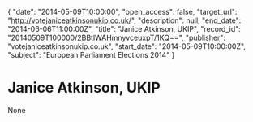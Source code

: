 {
  "date": "2014-05-09T10:00:00", 
  "open_access": false, 
  "target_url": "http://votejaniceatkinsonukip.co.uk/", 
  "description": null, 
  "end_date": "2014-06-06T11:00:00Z", 
  "title": "Janice Atkinson, UKIP", 
  "record_id": "20140509T100000/2BBtlWAHmnyvceuxpT/1KQ==", 
  "publisher": "votejaniceatkinsonukip.co.uk", 
  "start_date": "2014-05-09T10:00:00Z", 
  "subject": "European Parliament Elections 2014"
}

# Janice Atkinson, UKIP

None